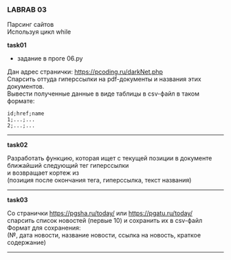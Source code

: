### LABRAB 03  

Парсинг сайтов  
Используя цикл while  

**task01**  

- задание в проге 06.py  

Дан адрес странички: https://pcoding.ru/darkNet.php  
Спарсить оттуда гиперссылки на pdf-документы и названия этих документов.  
Вывести полученные данные в виде таблицы в csv-файл в таком формате:  

```
id;href;name
1;...;...  
2;...;...  
```

---  

**task02**

Разработать функцию, которая ищет с текущей позиции в документе  
ближайший следующий тег гиперссылки  
и возвращает кортеж из  
(позиция после окончания тега, гиперссылка, текст названия)  

---  

**task03**  

Со странички https://pgsha.ru/today/ или https://pgatu.ru/today/  
спарсить список новостей (первые 10) и сохранить их в csv-файл  
Формат для сохранения:  
(№, дата новости, название новости, ссылка на новость, краткое содержание)  

---  
